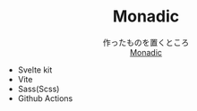 <h1 align="center">Monadic</h1>
<div align="center">作ったものを置くところ</div>
<div align="center">
  <a href="https://monadic.netlify.app/" target="_blank">
    Monadic
  </a>
</div>

- Svelte kit
- Vite
- Sass(Scss)
- Github Actions
